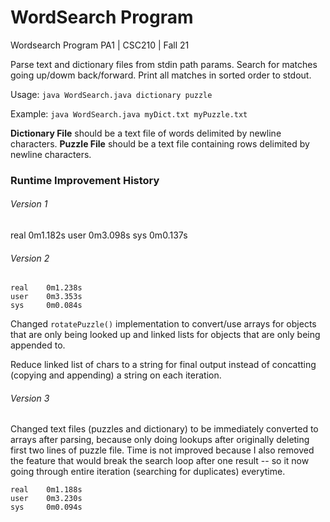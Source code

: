 # WordSearch Program

Wordsearch Program
PA1 | CSC210 | Fall 21
<p>
Parse text and dictionary files from stdin path params.
Search for matches going up/dowm back/forward. Print all
matches in sorted order to stdout.
<p>
Usage:
 <code>java WordSearch.java dictionary puzzle</code>
<p>
Example:
 <code>java WordSearch.java myDict.txt myPuzzle.txt</code>
<p>
<b>Dictionary File</b> should be a text file of words delimited by newline
characters.
<b>Puzzle File</b> should be a text file containing rows
delimited by newline characters.


### Runtime Improvement History

###### Version 1

real	0m1.182s
user	0m3.098s
sys	0m0.137s


###### Version 2

```
real	0m1.238s
user	0m3.353s
sys	    0m0.084s
```

Changed `rotatePuzzle()` implementation to convert/use arrays for objects that are only being looked up and linked lists for objects that are only being appended to.

Reduce linked list of chars to a string for final output instead of concatting (copying and appending) a string on each iteration.

###### Version 3

Changed text files (puzzles and dictionary) to be immediately converted to arrays after parsing, because only doing lookups after originally deleting first two lines of puzzle file. Time is not improved because I also removed the feature that would break the search loop after one result -- so it now going through entire iteration (searching for duplicates) everytime. 


```
real	0m1.188s
user	0m3.230s
sys	    0m0.094s
```